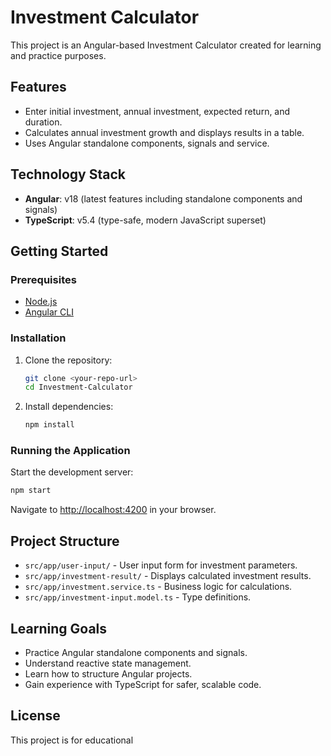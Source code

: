 # Investment Calculator

This project is an Angular-based Investment Calculator created for learning and practice purposes.

## Features

- Enter initial investment, annual investment, expected return, and duration.
- Calculates annual investment growth and displays results in a table.
- Uses Angular standalone components, signals and service.

## Technology Stack

- **Angular**: v18 (latest features including standalone components and signals)
- **TypeScript**: v5.4 (type-safe, modern JavaScript superset)

## Getting Started

### Prerequisites

- [Node.js](https://nodejs.org/)
- [Angular CLI](https://angular.io/cli)

### Installation

1. Clone the repository:
   ```sh
   git clone <your-repo-url>
   cd Investment-Calculator
   ```
2. Install dependencies:
   ```sh
   npm install
   ```

### Running the Application

Start the development server:
```sh
npm start
```
Navigate to [http://localhost:4200](http://localhost:4200) in your browser.

## Project Structure

- `src/app/user-input/` - User input form for investment parameters.
- `src/app/investment-result/` - Displays calculated investment results.
- `src/app/investment.service.ts` - Business logic for calculations.
- `src/app/investment-input.model.ts` - Type definitions.

## Learning Goals

- Practice Angular standalone components and signals.
- Understand reactive state management.
- Learn how to structure Angular projects.
- Gain experience with TypeScript for safer, scalable code.

## License

This project is for educational
